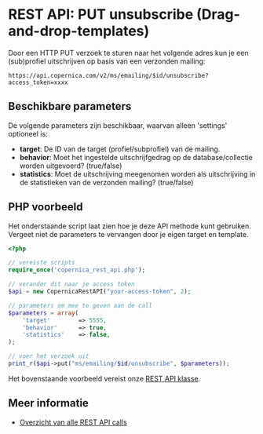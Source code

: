 # REST API: PUT unsubscribe (Drag-and-drop-templates)

Door een HTTP PUT verzoek te sturen naar het volgende adres kun je een (sub)profiel uitschrijven op basis van een verzonden mailing:

`https://api.copernica.com/v2/ms/emailing/$id/unsubscribe?access_token=xxxx`

## Beschikbare parameters

De volgende parameters zijn beschikbaar, waarvan alleen 'settings' optioneel is:

* **target**: De ID van de target (profiel/subprofiel) van de mailing.
* **behavior**: Moet het ingestelde uitschrijfgedrag op de database/collectie worden uitgevoerd? (true/false)
* **statistics**: Moet de uitschrijving meegenomen worden als uitschrijving in de statistieken van de verzonden mailing? (true/false)

## PHP voorbeeld

Het onderstaande script laat zien hoe je deze API methode kunt gebruiken. 
Vergeet niet de parameters te vervangen door je eigen target en template.

```php
<?php

// vereiste scripts
require_once('copernica_rest_api.php');

// verander dit naar je access token
$api = new CopernicaRestAPI("your-access-token", 2);

// parameters om mee te geven aan de call
$parameters = array(
    'target'        => 5555,
    'behavior'      => true,
    'statistics'    => false,
);

// voer het verzoek uit
print_r($api->put("ms/emailing/$id/unsubscribe", $parameters));
```

Het bovenstaande voorbeeld vereist onze [REST API klasse](rest-php).

## Meer informatie

* [Overzicht van alle REST API calls](./rest-api)
